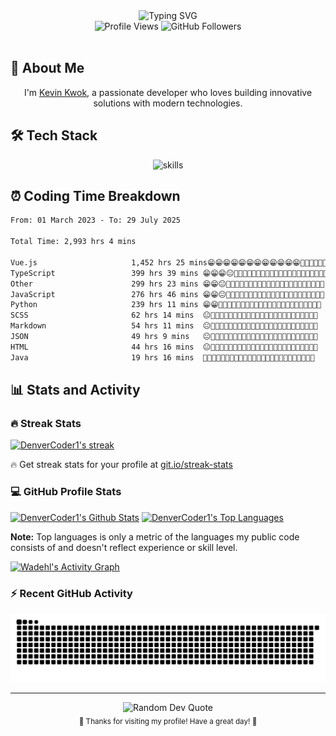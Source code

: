 <div align="center">
  <img src="https://readme-typing-svg.herokuapp.com?font=Fira+Code&size=30&pause=1000&color=36BCF7FF&center=true&vCenter=true&width=600&lines=Hey+there!+I'm+Kevin+Kwok+👋;Full+Stack+Developer+💻;AI+Enthusiast+🤖;Always+learning+new+things+🚀" alt="Typing SVG" />
</div>

<div align="center">
  <img src="https://komarev.com/ghpvc/?username=Wadehl&color=blueviolet&style=flat-square&label=Profile+Views" alt="Profile Views" />
  <img src="https://img.shields.io/github/followers/Wadehl?label=Followers&style=flat-square&color=blue" alt="GitHub Followers" />
</div>
<br/>

## 🚀 About Me

<div align="center">
  <p>I'm <a href="https://tech.dayswithvenki.top">Kevin Kwok</a>, a passionate developer who loves building innovative solutions with modern technologies.</p>
</div>

## 🛠️ Tech Stack

<div align="center">
  <img src="https://skillicons.dev/icons?i=javascript,typescript,vue,react,electron,flask,django,nodejs,mysql,mongodb&theme=dark&perline=5" alt="skills" />
</div>

## ⏰ Coding Time Breakdown

<!--START_SECTION:waka-->

```txt
From: 01 March 2023 - To: 29 July 2025

Total Time: 2,993 hrs 4 mins

Vue.js                     1,452 hrs 25 mins😁😁😁😁😁😁😁😁😁😁😁😁🥱🥱🥱🥱🥱🥱🥱🥱🥱🥱🥱🥱🥱   48.53 %
TypeScript                 399 hrs 39 mins 😁😁😁😐🥱🥱🥱🥱🥱🥱🥱🥱🥱🥱🥱🥱🥱🥱🥱🥱🥱🥱🥱🥱🥱   13.35 %
Other                      299 hrs 23 mins 😁😁😐🥱🥱🥱🥱🥱🥱🥱🥱🥱🥱🥱🥱🥱🥱🥱🥱🥱🥱🥱🥱🥱🥱   10.00 %
JavaScript                 276 hrs 46 mins 😁😁😐🥱🥱🥱🥱🥱🥱🥱🥱🥱🥱🥱🥱🥱🥱🥱🥱🥱🥱🥱🥱🥱🥱   09.25 %
Python                     239 hrs 11 mins 😁😁🥱🥱🥱🥱🥱🥱🥱🥱🥱🥱🥱🥱🥱🥱🥱🥱🥱🥱🥱🥱🥱🥱🥱   07.99 %
SCSS                       62 hrs 14 mins  😐🥱🥱🥱🥱🥱🥱🥱🥱🥱🥱🥱🥱🥱🥱🥱🥱🥱🥱🥱🥱🥱🥱🥱🥱   02.08 %
Markdown                   54 hrs 11 mins  😐🥱🥱🥱🥱🥱🥱🥱🥱🥱🥱🥱🥱🥱🥱🥱🥱🥱🥱🥱🥱🥱🥱🥱🥱   01.81 %
JSON                       49 hrs 9 mins   😐🥱🥱🥱🥱🥱🥱🥱🥱🥱🥱🥱🥱🥱🥱🥱🥱🥱🥱🥱🥱🥱🥱🥱🥱   01.64 %
HTML                       44 hrs 16 mins  😐🥱🥱🥱🥱🥱🥱🥱🥱🥱🥱🥱🥱🥱🥱🥱🥱🥱🥱🥱🥱🥱🥱🥱🥱   01.48 %
Java                       19 hrs 16 mins  🥱🥱🥱🥱🥱🥱🥱🥱🥱🥱🥱🥱🥱🥱🥱🥱🥱🥱🥱🥱🥱🥱🥱🥱🥱   00.64 %
```

<!--END_SECTION:waka-->

<summary><h2>📊 Stats and Activity</h2></summary>

<h3>🔥 Streak Stats</h3>

<!-- GitHub Readme Streak Stats - https://github.com/Wadehl/github-readme-streak-stats -->
<p>
  <a href="https://github.com/Wadehl/github-readme-streak-stats">
    <!-- Use https://streak-stats.demolab.com or self-host with your own Vercel app - visit https://git.io/streak-stats for instructions -->
    <img title="🔥 Get streak stats for your profile at git.io/streak-stats" alt="DenverCoder1's streak" src="https://github-readme-streak-stats-eight.vercel.app/?user=Wadehl&theme=monokai-metallian&hide_border=true&short_numbers=true"/>
  </a>
  <p>🔥 Get streak stats for your profile at <a href="https://git.io/streak-stats">git.io/streak-stats</a></p>
</p>

<h3>💻 GitHub Profile Stats</h3>

<!-- https://github.com/Wadehl/github-readme-stats -->

<a href="https://github.com/Wadehl/github-readme-stats"><img alt="DenverCoder1's Github Stats" src="https://denvercoder1-github-readme-stats.vercel.app/api/?username=Wadehl&show_icons=true&include_all_commits=true&count_private=true&theme=react&hide_border=true&bg_color=1F222E&title_color=F85D7F&icon_color=F8D866" height="192px"/></a>
<a href="https://github.com/Wadehl/github-readme-stats"><img alt="DenverCoder1's Top Languages" src="https://denvercoder1-github-readme-stats.vercel.app/api/top-langs/?username=Wadehl&langs_count=8&layout=compact&theme=react&hide_border=true&bg_color=1F222E&title_color=F85D7F&icon_color=F8D866&hide=Jupyter%20Notebook,Roff" height="192px"/></a>
<br/>

<b>Note:</b> Top languages is only a metric of the languages my public code consists of and doesn't reflect experience or skill level.

<!-- https://github.com/Wadehl/github-readme-activity-graph -->

<a href="https://github.com/Wadehl/github-readme-activity-graph"><img alt="Wadehl's Activity Graph" src="https://github-readme-activity-graph.vercel.app/graph/?username=Wadehl&bg_color=1F222E&color=F8D866&line=F85D7F&point=FFFFFF&hide_border=true" /></a>

<h3>⚡ Recent GitHub Activity</h3>

<!-- https://github.com/jamesgeorge007/github-activity-readme -->
<!--START_SECTION:activity-->

<!--END_SECTION:activity-->


<div align="center">
  <picture>
    <source media="(prefers-color-scheme: dark)" srcset="https://raw.githubusercontent.com/Wadehl/Wadehl/output/github-contribution-grid-snake-dark.svg">
    <source media="(prefers-color-scheme: light)" srcset="https://raw.githubusercontent.com/Wadehl/Wadehl/output/github-contribution-grid-snake-light.svg">
    <img alt="Snake animation" src="https://raw.githubusercontent.com/Wadehl/Wadehl/output/github-contribution-grid-snake.svg">
  </picture>
</div>

---

<div align="center">
  <img src="https://quotes-github-readme.vercel.app/api?type=horizontal&theme=tokyonight" alt="Random Dev Quote" />
</div>

<div align="center">
  <sub>💙 Thanks for visiting my profile! Have a great day! 💙</sub>
</div>

<!---
Wadehl/Wadehl is a ✨ special ✨ repository because its `README.md` (this file) appears on your GitHub profile.
You can click the Preview link to take a look at your changes.
--->
